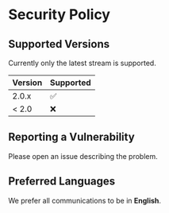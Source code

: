# Security Policy

## Supported Versions

Currently only the latest stream is supported.

| Version | Supported          |
| ------- | ------------------ |
|  2.0.x  | :white_check_mark: |
|  < 2.0  | :x:                |

## Reporting a Vulnerability

Please open an issue describing the problem.

## Preferred Languages

We prefer all communications to be in **English**.
